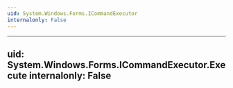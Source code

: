 ```yaml
---
uid: System.Windows.Forms.ICommandExecutor
internalonly: False
---
```


---
uid: System.Windows.Forms.ICommandExecutor.Execute
internalonly: False
---
